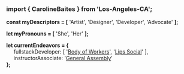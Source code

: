 ### import { CarolineBaites } from 'Los-Angeles-CA';

<b>const myDescriptors = [</b> 'Artist', 'Designer', 'Developer', 'Advocate' <b>];

let myPronouns = [</b> 'She', 'Her' <b>];
  
let currentEndeavors = {</b></br>
&nbsp;&nbsp;&nbsp;&nbsp; fullstackDeveloper: [ '<a href="https://bodyofworkers.com/" target="_blank">Body of Workers</a>', '<a href="https://lips.social/" target="_blank">Lips Social</a>' ],</br>
&nbsp;&nbsp;&nbsp;&nbsp; instructorAssociate: '<a href="https://generalassemb.ly/" target="_blank">General Assembly</a>'</br>
<b>};</b>

<!--
**H-b8/H-b8** is a ✨ _special_ ✨ repository because its `README.md` (this file) appears on your GitHub profile.

Here are some ideas to get you started:

- 🔭 I’m currently working on ...
- 🌱 I’m currently learning ...
- 👯 I’m looking to collaborate on ...
- 🤔 I’m looking for help with ...
- 💬 Ask me about ...
- 📫 How to reach me: ...
- 😄 Pronouns: ...
- ⚡ Fun fact: ...
-->
